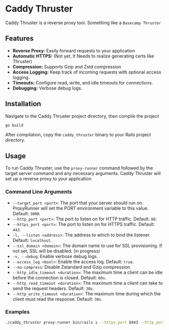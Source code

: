 # Caddy Thruster

Caddy Thruster is a reverse proxy tool. Something like a `Basecamp Thruster`

## Features

- **Reverse Proxy:** Easily forward requests to your application
- **Automatic HTTPS:** (Not yet, It Needs to realize generating certs like Thruster)
- **Compression:** Supports Gzip and Zstd compression
- **Access Logging:** Keep track of incoming requests with optional access logging.
- **Timeouts:** Configure read, write, and idle timeouts for connections.
- **Debugging:** Verbose debug logs.

## Installation

Navigate to the Caddy Thruster project directory, then compile the project

```bash
go build
```

After compilation, copy the `caddy_thruster` binary to your Rails project directory.

## Usage

To run Caddy Thruster, use the `proxy-runner` command followed by the target server command and any necessary arguments. 
Caddy Thruster will set up a reverse proxy to your application

### Command Line Arguments

- `--target_port <port>`: The port that your server should run on.  ProxyRunner will set the PORT environment variable to this value. Default: `3000`.
- `--http_port <port>`: The port to listen on for HTTP traffic. Default: `80`.
- `--https_port <port>`: The port to listen on for HTTPS traffic. Default: `443`.
- `-l, --listen <address>`: The address to which to bind the listener. Default: `localhost`.
- `--ssl_domain <domain>`: The domain name to use for SSL provisioning. If not set, SSL will be disabled. (in progress)
- `-v, --debug`: Enable verbose debug logs.
- `--access_log <bool>`: Enable the access log. Default: `true`.
- `--no-compress`: Disable Zstandard and Gzip compression.
- `--http_idle_timeout <duration>`: The maximum time a client can be idle before the connection is closed. Default: `60s`.
- `--http_read_timeout <duration>`: The maximum time a client can take to send the request headers. Default: `30s`.
- `--http_write_timeout <duration>`: The maximum time during which the client must read the response. Default: `30s`.

### Examples

```bash
./caddy_thruster proxy-runner bin/rails s --https_port 8443 --http_port 8012 --target_port 3001 
```
